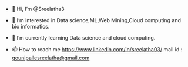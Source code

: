 - 👋 Hi, I’m @Sreelatha3
- 👀 I’m interested in Data science,ML,Web Mining,Cloud computing and bio informatics.
- 🌱 I’m currently learning Data science and cloud computing.

- 📫 How to reach me https://www.linkedin.com/in/sreelatha03/
      mail id : gounipallesreelatha@gmail.com

<!---
Sreelatha3/Sreelatha3 is a ✨ special ✨ repository because its `README.md` (this file) appears on your GitHub profile.
You can click the Preview link to take a look at your changes.
--->
